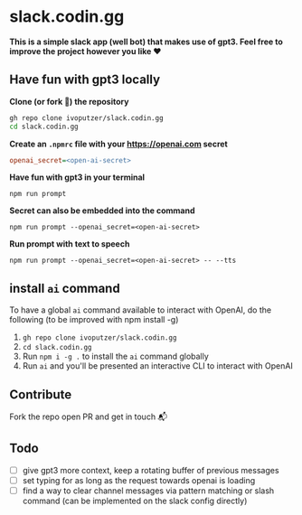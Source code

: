 # slack.codin.gg

**This is a simple slack app (well bot) that makes use of gpt3. Feel free to improve the project however you like ❤️**
## Have fun with gpt3 locally

**Clone (or fork 🚀) the repository**
```sh
gh repo clone ivoputzer/slack.codin.gg
cd slack.codin.gg
```

**Create an `.npmrc` file with your https://openai.com secret**
```ini
openai_secret=<open-ai-secret>
```

**Have fun with gpt3 in your terminal**
```
npm run prompt
```

**Secret can also be embedded into the command**
```
npm run prompt --openai_secret=<open-ai-secret>
```

**Run prompt with text to speech**
```
npm run prompt --openai_secret=<open-ai-secret> -- --tts
```


## install `ai` command

To have a global `ai` command available to interact with OpenAI, do the following (to be improved with npm install -g)

1. `gh repo clone ivoputzer/slack.codin.gg`
2. `cd slack.codin.gg`
3. Run `npm i -g .` to install the `ai` command globally
4. Run `ai` and you'll be presented an interactive CLI to interact with OpenAI 

## Contribute
Fork the repo open PR and get in touch 📬

## Todo
- [ ] give gpt3 more context, keep a rotating buffer of previous messages
- [ ] set typing for as long as the request towards openai is loading
- [ ] find a way to clear channel messages via pattern matching or slash command (can be implemented on the slack config directly)
